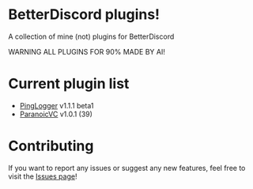 # BetterDiscord plugins!
A collection of mine (not) plugins for BetterDiscord

WARNING ALL PLUGINS FOR 90% MADE BY AI!
# Current plugin list
  * [PingLogger](https://github.com/notfence/BDplugins/tree/main/Plugins/PingLogger) v1.1.1 beta1
  * [ParanoicVC](https://github.com/notfence/BDplugins/tree/main/Plugins/ParanoicVC) v1.0.1 (39)

# Contributing
If you want to report any issues or suggest any new features, feel free to visit the [Issues page](https://github.com/notfence/BDplugins/issues)!
